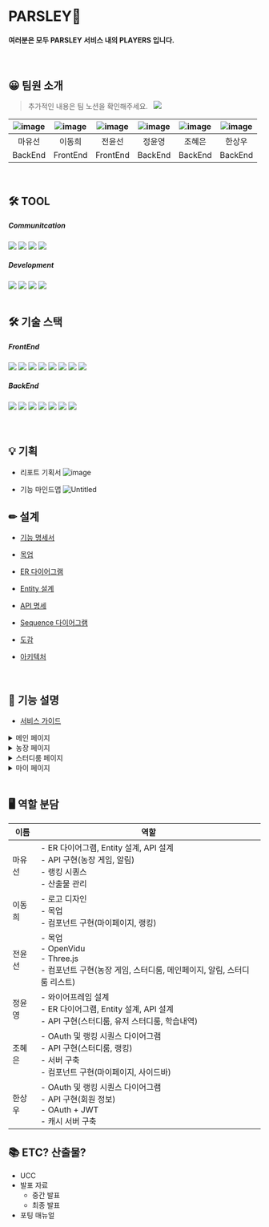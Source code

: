 # PARSLEY🌿 
#### 여러분은 모두 PARSLEY 서비스 내의 PLAYERS 입니다.

<br/>

## 😀 팀원 소개

> 추가적인 내용은 팀 노션을 확인해주세요. &nbsp;  <a href="https://a604-parsley.notion.site/PARSLEY-ddbf2ca01542404296b51103309eff9e"><img src="https://img.shields.io/badge/team_notion-628D54?style=for-the-badge&logo=notion&logoColor=white"></a>

|![image](/uploads/0feb6879cc7eaa9cf9ae9b2b642de95a/image.png)|![image](/uploads/4ec38a01ff94aae71cb59af5537ff5d2/image.png)|![image](/uploads/f9f26f52ef993875f8de897a996bf20a/image.png)|![image](/uploads/94ee0f65fa1c3cf5da672607d19a52c4/image.png)|![image](/uploads/fe7fdcffda57f33fdeb57a745177c4c0/image.png)|![image](/uploads/eca0fac44096ffc6447ee79aa7d0a07a/image.png)|
|:---:|:---:|:---:|:---:|:---:|:---:|
|마유선|이동희|전윤선|정윤영|조혜은|한상우|
|BackEnd|FrontEnd|FrontEnd|BackEnd|BackEnd|BackEnd|


<br/>

## 🛠 TOOL
##### Communitcation
<img src="https://img.shields.io/badge/gitlab-FC6D26?style=for-the-badge&logo=gitlab&logoColor=white">
<img src="https://img.shields.io/badge/jira-0052CC?style=for-the-badge&logo=jira&logoColor=white">
<img src="https://img.shields.io/badge/mattermost-0058CC?style=for-the-badge&logo=mattermost&logoColor=white">
<img src="https://img.shields.io/badge/notion-000000?style=for-the-badge&logo=notion&logoColor=white">

<br/>

##### Development
<img src="https://img.shields.io/badge/vscode-007ACC?style=for-the-badge&logo=visualstudiocode&logoColor=white">
<img src="https://img.shields.io/badge/intellij-000000?style=for-the-badge&logo=intellijidea&logoColor=white">
<img src="https://img.shields.io/badge/mysql_workbench-4479A1?style=for-the-badge&logo=mysql&logoColor=white">
<img src="https://img.shields.io/badge/docker-2496ED?style=for-the-badge&logo=docker&logoColor=white">


<br/>
<br/>

## 🛠 기술 스택

##### FrontEnd
<img src="https://img.shields.io/badge/html5-E34F26?style=for-the-badge&logo=html5&logoColor=white">
<img src="https://img.shields.io/badge/css-1572B6?style=for-the-badge&logo=css3&logoColor=white">
<img src="https://img.shields.io/badge/javascript-F7DF1E?style=for-the-badge&logo=javascript&logoColor=black">
<img src="https://img.shields.io/badge/react-61DAFB?style=for-the-badge&logo=react&logoColor=black">
<img src="https://img.shields.io/badge/redux-764ABC?style=for-the-badge&logo=redux&logoColor=white">
<img src="https://img.shields.io/badge/node.js-339933?style=for-the-badge&logo=Node.js&logoColor=white">
<img src="https://img.shields.io/badge/three.js-000000?style=for-the-badge&logo=three.js&logoColor=white">
<img src="https://img.shields.io/badge/webrtc-333333?style=for-the-badge&logo=webrtc&logoColor=white">

<br/>


##### BackEnd
<img src="https://img.shields.io/badge/java-007396?style=for-the-badge&logo=java&logoColor=white">
<img src="https://img.shields.io/badge/mysql-4479A1?style=for-the-badge&logo=mysql&logoColor=white">
<img src="https://img.shields.io/badge/springboot-6DB33F?style=for-the-badge&logo=springboot&logoColor=white">
<img src="https://img.shields.io/badge/aws-FF9900?style=for-the-badge&logo=amazonaws&logoColor=white">
<img src="https://img.shields.io/badge/ec2-FF9900?style=for-the-badge&logo=amazonec2&logoColor=white">
<img src="https://img.shields.io/badge/redis-DC382D?style=for-the-badge&logo=redis&logoColor=white">
<img src="https://img.shields.io/badge/nginx-009639?style=for-the-badge&logo=nginx&logoColor=white">

<br/>
<br/>
<br/>

## 💡 기획

* 리포트 기획서
![image](/uploads/a9c6edf67c3f1bb43fdd84f41869e674/image.png)

* 기능 마인드맵
![Untitled](/uploads/9f93c8263bd26a6af3878fb7132f31be/Untitled.png)

## ✏ 설계

* [기능 명세서](https://a604-parsley.notion.site/c1d021a1eb0e4e1b815d84f3db48521d)

* [목업](https://a604-parsley.notion.site/eccbc66413734cf99c264947e7ec7904)

* [ER 다이어그램](https://a604-parsley.notion.site/ER-Diagram-ac1c1b88f7b44aa1a75591a35b422879)

* [Entity 설계](https://a604-parsley.notion.site/Entity-a56eb88b48a34b358529adf3cab73b1b)

* [API 명세](https://a604-parsley.notion.site/API-0b2794a89678471eac820288255f8929)

* [Sequence 다이어그램](https://a604-parsley.notion.site/Sequence-Diagram-ce431b5725674fc49cd0928150390bc9)

* [도감](https://a604-parsley.notion.site/9175fa6fd77e47e8ad7a9c9007baced7)

* [아키텍처](https://a604-parsley.notion.site/60c50827fbd74758bae5b2ec53b5251b)


<br/>


## 🌳 기능 설명

* [서비스 가이드](https://a604-parsley.notion.site/41bc2ed396ed4509a9d586e1ee4f17c1)

<details>
<summary>메인 페이지</summary>
<div markdown="1">

* 회원가입 및 로그인
    * 카카오 로그인 하는 움짤 -> 옆에 drawer 바뀌는 것까지 보여주기
    * 설명으로 로그인 성공하면 자신의 랭킹도 확인할 수 있다고 적기
* 방 목록
    * 메인페이지에서 인덱스 탭 누르면서 나의 방, 관심 방 보여주고, '더보기' 눌러서 전체 리스트 보여주는 움짤
* 방 검색
    * 메인 페이지 상단에서 검색해서 검색 내용 보여주는 움짤
* 알림
    * 알림 함 누르면 0으로 줄어듦 + 전체 삭제하면 다 없어지는 움짤

</div>
</details>

<details>
<summary>농장 페이지</summary>
<div markdown="1">

* 허브 심기
    * 허브 심는 과정 움짤
    * 시간 흐르는 기준 설명 적어주기
    * 심으면 알림 올라간다 설명 적어주기
* 허브 수확하기
    * 허브 수확하는 과정 움짤 + 도감에 차는 것

</div>
</details>

<details>
<summary>스터디룸 페이지</summary>
<div markdown="1">

* 스터디 생성하기
    * 스터디 생성하는 과정 움짤
* 스터디 참가하기
    * 농부왕 및 공부왕 움짤 -> 공부 하고 오면 시간 늘어나서 등수 바뀌어있음?
    * 손꾸락
        * 스터디 참가하면서 캠 전환 + 채팅 움짤
    * 얼구리
        * 화면 공유 움짤 + 화면 배치 전환
* 스터디 수정 및 삭제하기
    * 수정하고 삭제하는 과정
    * 호스트만 가능하다고 설명
* 스터디 탈퇴하기
    * 호스트가 아닐 때, 탈퇴하는 과정

</div>
</details>

<details>
<summary>마이 페이지</summary>
<div markdown="1">

* 내 정보 조회 및 수정
    * 수정하는 움짤(프로필 변경도,,ㅎㅎ)
* D-day 설정
    * d-day 설정하는 과정
* 오늘의 목표
    * 목표 설정하는 과정
    * 공부 한번 시작하면 못바꾼다고 설명적어주기
* 오늘의 공부량 및 주간 공부량
    * 오늘 공부한 그 화면 보여주기(캡쳐)
    * 주간 공부량 (캡쳐)

</div>
</details>

<br/>

## 🖥 역할 분담

|이름|역할|
|---|---|
|마유선| - ER 다이어그램, Entity 설계, API 설계 <br/> - API 구현(농장 게임, 알림) <br/> - 랭킹 시퀀스 <br/> - 산출물 관리|
|이동희| - 로고 디자인 <br/> - 목업 <br/> - 컴포넌트 구현(마이페이지, 랭킹)|
|전윤선| - 목업 <br/> - OpenVidu <br/> - Three.js <br/> - 컴포넌트 구현(농장 게임, 스터디룸, 메인페이지, 알림, 스터디룸 리스트)|
|정윤영| - 와이어프레임 설계 <br/> - ER 다이어그램, Entity 설계, API 설계 <br/> - API 구현(스터디룸, 유저 스터디룸, 학습내역)|
|조혜은| - OAuth 및 랭킹 시퀀스 다이어그램 <br/> - API 구현(스터디룸, 랭킹) <br/> - 서버 구축 <br/> - 컴포넌트 구현(마이페이지, 사이드바)|
|한상우| - OAuth 및 랭킹 시퀀스 다이어그램 <br/> - API 구현(회원 정보) <br/> - OAuth + JWT <br/> - 캐시 서버 구축|

## 📚 ETC? 산출물?

* UCC
* 발표 자료
    * 중간 발표
    * 최종 발표
* 포팅 매뉴얼
